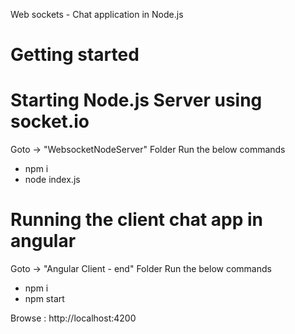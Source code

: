 Web sockets - Chat application in Node.js

# Getting started

# Starting Node.js Server using socket.io

Goto -> "WebsocketNodeServer" Folder
Run the below commands
- npm i
- node index.js

# Running the client chat app in angular

Goto -> "Angular Client - end" Folder
Run the below commands
- npm i
- npm start

Browse : http://localhost:4200

